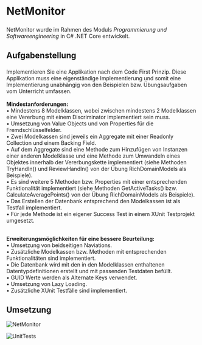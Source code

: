 <h1 align="left">NetMonitor</h1>

###

<p align="left">NetMonitor wurde im Rahmen des Moduls <em> Programmierung und Softwareengineering</em> in C# .NET Core entwickelt.</p>

###

<h2 align="left">Aufgabenstellung</h2>

###

<p align="left">Implementieren Sie eine Applikation nach dem Code First Prinzip. Diese Applikation muss eine eigenständige Implementierung und somit eine Implementierung unabhängig von den Beispielen bzw. Übungsaufgaben vom Unterricht umfassen.<br><br><b>Mindestanforderungen:</b>
<br>• Mindestens 8 Modelklassen, wobei zwischen mindestens 2 Modelklassen eine Vererbung mit einem Discriminator implementiert sein muss.
<br>• Umsetzung von Value Objects und von Properties für die Fremdschlüsselfelder.
<br>• Zwei Modelkassen sind jeweils ein Aggregate mit einer Readonly Collection und einem Backing Field.
<br>• Auf dem Aggregate sind eine Methode zum Hinzufügen von Instanzen einer anderen Modelklasse und eine Methode zum Umwandeln eines Objektes innerhalb der Vererbungskette implementiert (siehe Methoden TryHandIn() und ReviewHandIn() von der Übung RichDomainModels als Beispiele).
<br>• Es sind weitere 5 Methoden bzw. Properties mit einer entsprechenden Funktionalität implementiert (siehe Methoden GetActiveTasks() bzw. CalculateAveragePoints() von der Übung RichDomainModels als Beispiele).
<br>• Das Erstellen der Datenbank entsprechend den Modelkassen ist als Testfall implementiert.
<br>• Für jede Methode ist ein eigener Success Test in einem XUnit Testprojekt umgesetzt.
<br>   

<br> <b> Erweiterungsmöglichkeiten für eine bessere Beurteilung: </b>
<br>• Umsetzung von beidseitigen Naviations.
<br>• Zusätzliche Modelkassen bzw. Methoden mit entsprechenden Funktionalitäten sind implementiert.
<br>• Die Datenbank wird mit den in den Modelklassen enthaltenen Datentypdefinitionen erstellt und mit passenden Testdaten befüllt.
<br>• GUID Werte werden als Alternate Keys verwendet.
<br>• Umsetzung von Lazy Loading.
<br>• Zusätzliche XUnit Testfälle sind implementiert.</p>



<h2 align="left">Umsetzung</h2>

![NetMonitor](https://user-images.githubusercontent.com/50578549/213872151-e5ccff2b-951e-4de9-931c-5f2e8ef13989.png)

![UnitTests](https://user-images.githubusercontent.com/50578549/213872166-4dd2a593-5994-4be8-b679-2dd2fea4c7af.png)


###

<div align="left">
</div>

###
